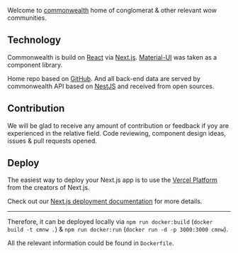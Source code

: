 Welcome to [commonwealth](https://cmnw.me/) home of conglomerat & other relevant wow communities.

## Technology

Commonwealth is build on [React](https://reactjs.org/) via [Next.js](https://nextjs.org). [Material-UI](https://material-ui.com/) was taken as a component library.

Home repo based on [GitHub](https://github.com/AlexZeDim/cmnw). And all back-end data are served by commonwealth API based on [NestJS](https://nestjs.com/) and received from open sources.

## Contribution

We will be glad to receive any amount of contribution or feedback if yoy are experienced in the relative field. Code reviewing, component design ideas, issues & pull requests opened.

## Deploy

The easiest way to deploy your Next.js app is to use the [Vercel Platform](https://vercel.com/new?utm_medium=default-template&filter=next.js&utm_source=create-next-app&utm_campaign=create-next-app-readme) from the creators of Next.js.

Check out our [Next.js deployment documentation](https://nextjs.org/docs/deployment) for more details.

___

Therefore, it can be deployed locally via `npm run docker:build` (`docker build -t cmnw .`) & `npm run docker:run` (`docker run -d -p 3000:3000 cmnw`). 

All the relevant information could be found in `Dockerfile`.
